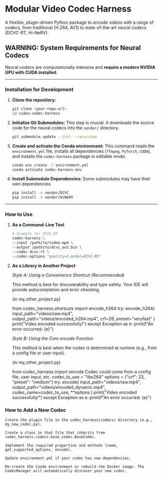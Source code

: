 # Modular Video Codec Harness

A flexible, plugin-driven Python package to encode videos with a range of codecs, from traditional (H.264, AV1) to state-of-the-art neural codecs (DCVC-RT, Hi-NeRV).

## WARNING: System Requirements for Neural Codecs

Neural codecs are computationally intensive and **require a modern NVIDIA GPU with CUDA installed.**

---

### **Installation for Development**

1.  **Clone the repository:**
    ```sh
    git clone <your-repo-url>
    cd video-codec-harness
    ```

2.  **Initialize Git Submodules:**
    This step is crucial. It downloads the source code for the neural codecs into the `vendor/` directory.
    ```sh
    git submodule update --init --recursive
    ```

3.  **Create and activate the Conda environment:**
    This command reads the `environment.yml` file, installs all dependencies (`ffmpeg`, `PyTorch`, `CUDA`), and installs the `codec-harness` package in editable mode.
    ```sh
    conda env create -f environment.yml
    conda activate codec-harness-env
    ```
    
4.  **Install Submodule Dependencies:**
    Some submodules may have their own dependencies.
    ```sh
    pip install -e vendor/DCVC
    pip install -e vendor/HiNeRV 
    ```

---

### **How to Use**

1. **As a Command-Line Tool**
    ```sh
    # Example for DCVC-RT
    codec-harness \
    --input /path/to/video.mp4 \
    --output /path/to/dcvc_out.bin \
    --codec dcvc-rt \
    --codec-options "quality=3,model=DCVC-RT"
    ```

2. **As a Library in Another Project**

    *Style A: Using a Convenience Shortcut (Recommended)*

    This method is best for discoverability and type safety. Your IDE will provide autocompletion and error checking.

    (in my_other_project.py)

    from codec_harness.shortcuts import encode_h264
    try:
        encode_h264(
            input_path="videos/raw.mp4",
            output_path="videos/encoded_h264.mp4",
            crf=28,
            preset="veryfast"
        )
        print("Video encoded successfully!")
    except Exception as e:
        print(f"An error occurred: {e}")

    *Style B: Using the Core encode Function*

    This method is best when the codec is determined at runtime (e.g., from a config file or user input).

    (in my_other_project.py)

    from codec_harness import encode
    Codec could come from a config file, user input, etc.
    codec_to_use = "libx264" 
    options = {"crf": 23, "preset": "medium"}
    try:
        encode(
            input_path="videos/raw.mp4",
            output_path="videos/encoded_dynamic.mp4",
            codec_name=codec_to_use,
            **options
        )
        print("Video encoded successfully!")
    except Exception as e:
        print(f"An error occurred: {e}")

### **How to Add a New Codec**
    Create the plugin file in the codec_harness/codecs/ directory (e.g., my_new_codec.py).

    Create a class in that file that inherits from codec_harness.codecs.base_codec.BaseCodec.

    Implement the required properties and methods (name, get_supported_options, encode).

    Update environment.yml if your codec has new dependencies.

    Re-create the Conda environment or rebuild the Docker image. The CodecManager will automatically discover your new codec.